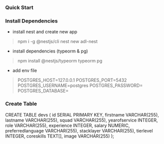 ### Quick Start
### Install Dependencies
- install nest and create new app
> npm i -g @nestjs/cli
> nest new adl-nest

- install dependencies (typeorm & pg)
> npm install @nestjs/typeorm typeorm pg

- add env file
>POSTGRES_HOST=127.0.0.1
>POSTGRES_PORT=5432
>POSTGRES_USERNAME=postgres
>POSTGRES_PASSWORD=<db-pwd>
>POSTGRES_DATABASE=<db-name>


### Create Table
CREATE TABLE devs (
    id SERIAL PRIMARY KEY,
    firstname VARCHAR(255),
    lastname VARCHAR(255),
    squad VARCHAR(255),
    yearofservice INTEGER,
    role VARCHAR(255),
    experience INTEGER,
    salary NUMERIC,
    preferredlanguage VARCHAR(255),
    stacklayer VARCHAR(255),
    tierlevel INTEGER,
    coreskills TEXT[],
    image VARCHAR(255)
);

